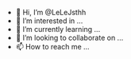 - 👋 Hi, I’m @LeLeJsthh
- 👀 I’m interested in ...
- 🌱 I’m currently learning ...
- 💞️ I’m looking to collaborate on ...
- 📫 How to reach me ...

<!---
LeLeJsthh/LeLeJsthh is a ✨ special ✨ repository because its `README.md` (this file) appears on your GitHub profile.
You can click the Preview link to take a look at your changes.
--->
